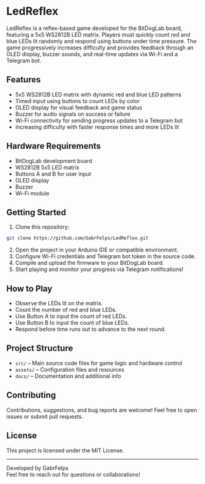 # LedReflex

LedReflex is a reflex-based game developed for the BitDogLab board, featuring a 5x5 WS2812B LED matrix. Players must quickly count red and blue LEDs lit randomly and respond using buttons under time pressure. The game progressively increases difficulty and provides feedback through an OLED display, buzzer sounds, and real-time updates via Wi-Fi and a Telegram bot.

## Features

- 5x5 WS2812B LED matrix with dynamic red and blue LED patterns
- Timed input using buttons to count LEDs by color
- OLED display for visual feedback and game status
- Buzzer for audio signals on success or failure
- Wi-Fi connectivity for sending progress updates to a Telegram bot
- Increasing difficulty with faster response times and more LEDs lit

## Hardware Requirements

- BitDogLab development board
- WS2812B 5x5 LED matrix
- Buttons A and B for user input
- OLED display
- Buzzer
- Wi-Fi module

## Getting Started

1. Clone this repository:
```bash
git clone https://github.com/GabrFelps/LedReflex.git
```
2. Open the project in your Arduino IDE or compatible environment.
3. Configure Wi-Fi credentials and Telegram bot token in the source code.
4. Compile and upload the firmware to your BitDogLab board.
5. Start playing and monitor your progress via Telegram notifications!

## How to Play

- Observe the LEDs lit on the matrix.
- Count the number of red and blue LEDs.
- Use Button A to input the count of red LEDs.
- Use Button B to input the count of blue LEDs.
- Respond before time runs out to advance to the next round.

## Project Structure

- `src/` – Main source code files for game logic and hardware control
- `assets/` – Configuration files and resources
- `docs/` – Documentation and additional info

## Contributing

Contributions, suggestions, and bug reports are welcome! Feel free to open issues or submit pull requests.

## License

This project is licensed under the MIT License.

---

Developed by GabrFelps  
Feel free to reach out for questions or collaborations!
